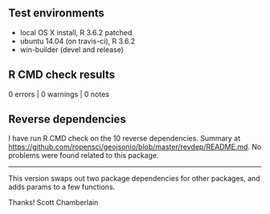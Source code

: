 ## Test environments

* local OS X install, R 3.6.2 patched
* ubuntu 14.04 (on travis-ci), R 3.6.2
* win-builder (devel and release)

## R CMD check results

0 errors | 0 warnings | 0 notes

## Reverse dependencies

I have run R CMD check on the 10 reverse dependencies. Summary at <https://github.com/ropensci/geojsonio/blob/master/revdep/README.md>. No problems were found related to this package.

-------

This version swaps out two package dependencies for other packages, and adds params to a few functions.

Thanks!
Scott Chamberlain
